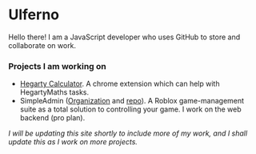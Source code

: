 # Ulferno

Hello there! I am a JavaScript developer who uses GitHub to store and collaborate on work.

### Projects I am working on

- [Hegarty Calculator](https://github.com/HegartyCalculator). A chrome extension which can help with HegartyMaths tasks.
- SimpleAdmin ([Organization](https://github.com/SimpleAdminRbx) and [repo](https://github.com/crywink/SimpleAdmin)). A Roblox game-management suite as a total solution to controlling your game. I work on the web backend (pro plan).

*I will be updating this site shortly to include more of my work, and I shall update this as I work on more projects.*
